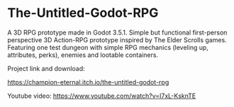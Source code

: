 # The-Untitled-Godot-RPG

A 3D RPG prototype made in Godot 3.5.1. Simple but functional first-person perspective 3D Action-RPG prototype inspired by The Elder Scrolls games. Featuring one test dungeon with simple RPG mechanics (leveling up, attributes, perks), enemies and lootable containers.

Project link and download:

https://champion-eternal.itch.io/the-untitled-godot-rpg

Youtube video:
https://www.youtube.com/watch?v=I7xL-KsknTE
